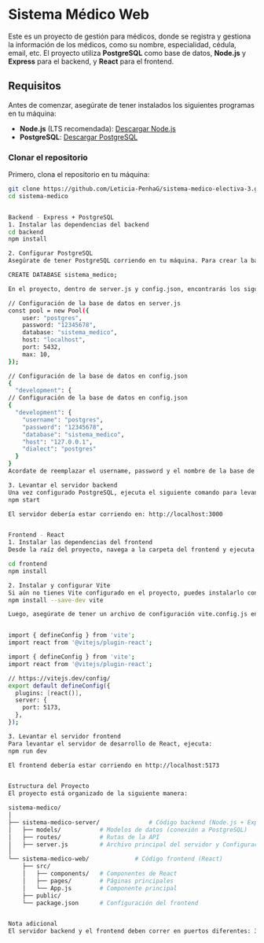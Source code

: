 # Sistema Médico Web

Este es un proyecto de gestión para médicos, donde se registra y gestiona la información de los médicos, como su nombre, especialidad, cédula, email, etc. El proyecto utiliza **PostgreSQL** como base de datos, **Node.js** y **Express** para el backend, y **React** para el frontend.

## Requisitos

Antes de comenzar, asegúrate de tener instalados los siguientes programas en tu máquina:

- **Node.js** (LTS recomendada): [Descargar Node.js](https://nodejs.org/)
- **PostgreSQL**: [Descargar PostgreSQL](https://www.postgresql.org/download/)

### Clonar el repositorio

Primero, clona el repositorio en tu máquina:

```bash
git clone https://github.com/Leticia-PenhaG/sistema-medico-electiva-3.git
cd sistema-medico


Backend - Express + PostgreSQL
1. Instalar las dependencias del backend
cd backend
npm install

2. Configurar PostgreSQL
Asegúrate de tener PostgreSQL corriendo en tu máquina. Para crear la base de datos, ejecuta el siguiente comando en la terminal de PostgreSQL:

CREATE DATABASE sistema_medico;

En el proyecto, dentro de server.js y config.json, encontrarás los siguientes valores por defecto:

// Configuración de la base de datos en server.js
const pool = new Pool({
    user: "postgres",
    password: "12345678",
    database: "sistema_medico",
    host: "localhost",
    port: 5432,
    max: 10,
});

// Configuración de la base de datos en config.json
{
  "development": {
// Configuración de la base de datos en config.json
{
  "development": {
    "username": "postgres",
    "password": "12345678",
    "database": "sistema_medico",
    "host": "127.0.0.1",
    "dialect": "postgres"
  }
}
Acordate de reemplazar el username, password y el nombre de la base de datos si es diferente de "sistema_medico".

3. Levantar el servidor backend
Una vez configurado PostgreSQL, ejecuta el siguiente comando para levantar el servidor:
npm start

El servidor debería estar corriendo en: http://localhost:3000


Frontend - React
1. Instalar las dependencias del frontend
Desde la raíz del proyecto, navega a la carpeta del frontend y ejecuta el siguiente comando:

cd frontend
npm install

2. Instalar y configurar Vite
Si aún no tienes Vite configurado en el proyecto, puedes instalarlo con el siguiente comando:
npm install --save-dev vite

Luego, asegúrate de tener un archivo de configuración vite.config.js en la carpeta del frontend. Un ejemplo básico de configuración sería el siguiente:


import { defineConfig } from 'vite';
import react from '@vitejs/plugin-react';

import { defineConfig } from 'vite';
import react from '@vitejs/plugin-react';

// https://vitejs.dev/config/
export default defineConfig({
  plugins: [react()],
  server: {
    port: 5173,
  },
});

3. Levantar el servidor frontend
Para levantar el servidor de desarrollo de React, ejecuta:
npm run dev

El frontend debería estar corriendo en http://localhost:5173


Estructura del Proyecto
El proyecto está organizado de la siguiente manera:

sistema-medico/
│
├── sistema-medico-server/              # Código backend (Node.js + Express)
│   ├── models/           # Modelos de datos (conexión a PostgreSQL)
│   ├── routes/           # Rutas de la API
│   ├── server.js         # Archivo principal del servidor y Configuración de variables de entorno
│
└── sistema-medico-web/             # Código frontend (React)
    ├── src/
    │   ├── components/   # Componentes de React
    │   ├── pages/        # Páginas principales
    │   └── App.js        # Componente principal
    ├── public/
    └── package.json      # Configuración del frontend


Nota adicional
El servidor backend y el frontend deben correr en puertos diferentes: 3000 para el backend y 5173 para el frontend.